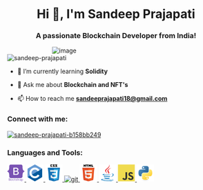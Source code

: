 <h1 align="center">Hi 👋, I'm Sandeep Prajapati</h1>
<h3 align="center">A passionate Blockchain Developer from India!</h3>
<img align="right" alt="image" width="400" src="https://cdn.dribbble.com/users/1373613/screenshots/4961063/media/f081dfbd8a6f4af6d3aecfded62e6e55.gif">

<p align="left"> <img src="https://komarev.com/ghpvc/?username=sandeep-prajapati&label=Profile%20views&color=0e75b6&style=flat" alt="sandeep-prajapati" /> </p>

- 🌱 I’m currently learning **Solidity**

- 💬 Ask me about **Blockchain and NFT's**

- 📫 How to reach me **sandeeprajapati18@gmail.com**

<h3 align="left">Connect with me:</h3>
<p align="left">
<a href="https://linkedin.com/in/sandeep-prajapati-b158bb249" target="blank"><img align="center" src="https://raw.githubusercontent.com/rahuldkjain/github-profile-readme-generator/master/src/images/icons/Social/linked-in-alt.svg" alt="sandeep-prajapati-b158bb249" height="30" width="40" /></a>
</p>

<h3 align="left">Languages and Tools:</h3>
<p align="left"> <a href="https://getbootstrap.com" target="_blank" rel="noreferrer"> <img src="https://raw.githubusercontent.com/devicons/devicon/master/icons/bootstrap/bootstrap-plain-wordmark.svg" alt="bootstrap" width="40" height="40"/> </a> <a href="https://www.cprogramming.com/" target="_blank" rel="noreferrer"> <img src="https://raw.githubusercontent.com/devicons/devicon/master/icons/c/c-original.svg" alt="c" width="40" height="40"/> </a> <a href="https://www.w3schools.com/css/" target="_blank" rel="noreferrer"> <img src="https://raw.githubusercontent.com/devicons/devicon/master/icons/css3/css3-original-wordmark.svg" alt="css3" width="40" height="40"/> </a> <a href="https://git-scm.com/" target="_blank" rel="noreferrer"> <img src="https://www.vectorlogo.zone/logos/git-scm/git-scm-icon.svg" alt="git" width="40" height="40"/> </a> <a href="https://www.w3.org/html/" target="_blank" rel="noreferrer"> <img src="https://raw.githubusercontent.com/devicons/devicon/master/icons/html5/html5-original-wordmark.svg" alt="html5" width="40" height="40"/> </a> <a href="https://www.java.com" target="_blank" rel="noreferrer"> <img src="https://raw.githubusercontent.com/devicons/devicon/master/icons/java/java-original.svg" alt="java" width="40" height="40"/> </a> <a href="https://developer.mozilla.org/en-US/docs/Web/JavaScript" target="_blank" rel="noreferrer"> <img src="https://raw.githubusercontent.com/devicons/devicon/master/icons/javascript/javascript-original.svg" alt="javascript" width="40" height="40"/> </a> <a href="https://www.python.org" target="_blank" rel="noreferrer"> <img src="https://raw.githubusercontent.com/devicons/devicon/master/icons/python/python-original.svg" alt="python" width="40" height="40"/> </a> </p>
